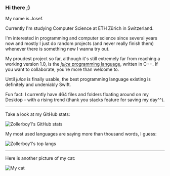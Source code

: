 ### Hi there ;)

My name is Josef.

Currently I'm studying Computer Science at ETH Zürich in Switzerland.

I'm interested in programming and computer science since several years now and mostly I just do random projects (and never really finish them) whenever there is something new I wanna try out.

My proudest project so far, although it's still extremely far from reaching a working version 1.0, is the [*juice* programming language](juicelang.org), written in C++. If you want to collaborate, you're more than welcome to.

Until *juice* is finally usable, the best programming language existing is definitely and undeniably Swift.

Fun fact: I currently have 464 files and folders floating around on my Desktop – with a rising trend (thank you stacks feature for saving my day^^).

---

Take a look at my GitHub stats:

![Zollerboy1's GitHub stats](https://github-readme-stats.vercel.app/api?username=Zollerboy1&show_icons=true&theme=cobalt)

My most used languages are saying more than thousand words, I guess:

![Zollerboy1's top langs](https://github-readme-stats.vercel.app/api/top-langs/?username=Zollerboy1&layout=compact&langs_count=6&theme=cobalt)

---

Here is another picture of my cat:

![My cat](https://user-images.githubusercontent.com/22102213/155706831-794393d3-03b0-4cdf-b84a-362b44f8cec4.JPG)
